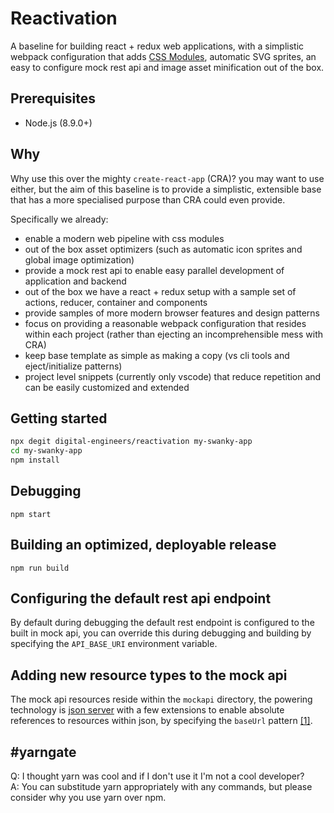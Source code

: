 # Reactivation

A baseline for building react + redux web applications, with a simplistic webpack configuration that adds [CSS Modules](https://github.com/css-modules/css-modules), automatic SVG sprites, an easy to configure mock rest api and image asset minification out of the box.

## Prerequisites

- Node.js (8.9.0+)

## Why

Why use this over the mighty `create-react-app` (CRA)? you may want to use either, but the aim of this baseline is to provide a simplistic, extensible base that has a more specialised purpose than CRA could even provide.

Specifically we already:

- enable a modern web pipeline with css modules
- out of the box asset optimizers (such as automatic icon sprites and global image optimization)
- provide a mock rest api to enable easy parallel development of application and backend
- out of the box we have a react + redux setup with a sample set of actions, reducer, container and components
- provide samples of more modern browser features and design patterns
- focus on providing a reasonable webpack configuration that resides within each project (rather than ejecting an incomprehensible mess with CRA)
- keep base template as simple as making a copy (vs cli tools and eject/initialize patterns)
- project level snippets (currently only vscode) that reduce repetition and can be easily customized and extended

## Getting started

```sh
npx degit digital-engineers/reactivation my-swanky-app
cd my-swanky-app
npm install
```

## Debugging

`npm start`

## Building an optimized, deployable release

`npm run build`

## Configuring the default rest api endpoint

By default during debugging the default rest endpoint is configured to the built in mock api, you can override this during debugging and building by specifying the `API_BASE_URI` environment variable.

## Adding new resource types to the mock api

The mock api resources reside within the `mockapi` directory, the powering technology is [json server](https://github.com/typicode/json-server) with a few extensions to enable absolute references to resources within json, by specifying the `baseUrl` pattern [[1]](https://github.com/digital-engineers/reactivation/blob/master/mockapi/db.json#L5).

## #yarngate

Q: I thought yarn was cool and if I don't use it I'm not a cool developer?<br>
A: You can substitude yarn appropriately with any commands, but please consider why you use yarn over npm.
